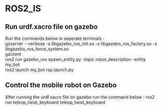 # ROS2_IS
## Run urdf.xacro file on gazebo 
Run the commands below in seperate terminals : <br/>
gzserver --verbose -s libgazebo_ros_init.so -s libgazebo_ros_factory.so -s libgazebo_ros_force_system.so <br/>
gzclient <br/>
ros2 run gazebo_ros spawn_entity.py -topic robot_description -entity my_bot <br/>
ros2 launch my_bot rsp.launch.py
## Control the mobile robot on Gazebo
After running the urdf.xacro file on gazebo run the command below :
ros2 run teleop_twist_keyboard teleop_twist_keyboard
 
